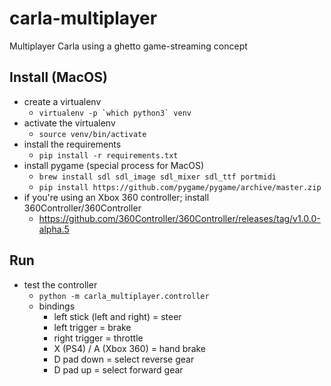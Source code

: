 # carla-multiplayer
Multiplayer Carla using a ghetto game-streaming concept

## Install (MacOS)

- create a virtualenv
    - ```virtualenv -p `which python3` venv ```
- activate the virtualenv
    - `source venv/bin/activate`
- install the requirements
    - `pip install -r requirements.txt`
- install pygame (special process for MacOS)
    - `brew install sdl sdl_image sdl_mixer sdl_ttf portmidi`
    - `pip install https://github.com/pygame/pygame/archive/master.zip`
- if you're using an Xbox 360 controller; install 360Controller/360Controller
    - https://github.com/360Controller/360Controller/releases/tag/v1.0.0-alpha.5

## Run

- test the controller
    - `python -m carla_multiplayer.controller`
    - bindings
        - left stick (left and right) = steer
        - left trigger = brake
        - right trigger = throttle
        - X (PS4) / A (Xbox 360) = hand brake
        - D pad down = select reverse gear
        - D pad up = select forward gear
